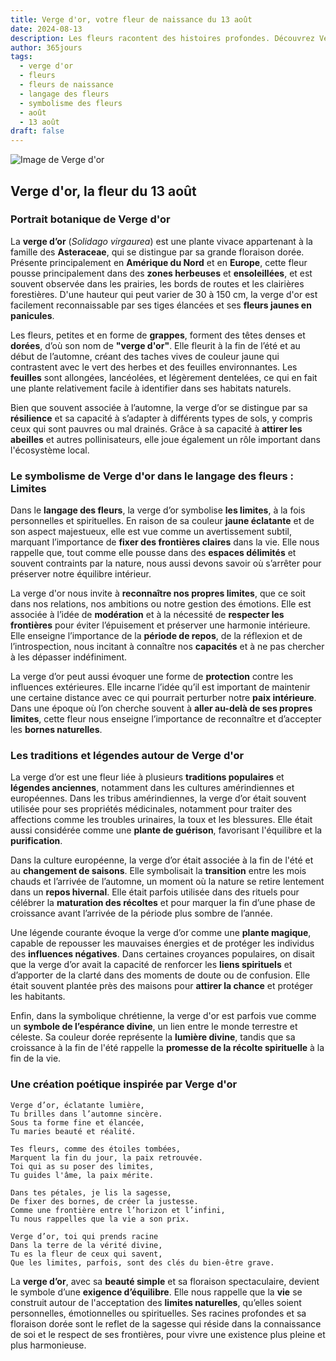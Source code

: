 ```yaml
---
title: Verge d'or, votre fleur de naissance du 13 août
date: 2024-08-13
description: Les fleurs racontent des histoires profondes. Découvrez Verge d'or, votre fleur de naissance du 13 août, ses symboles et récits fascinants. Plongez dans sa signification et son langage unique dans l'art floral.
author: 365jours
tags:
  - verge d'or
  - fleurs
  - fleurs de naissance
  - langage des fleurs
  - symbolisme des fleurs
  - août
  - 13 août
draft: false
---
```



![Image de Verge d'or](https://cdn.pixabay.com/photo/2016/08/11/21/26/golden-rod-1586871_1280.jpg#center)


## Verge d'or, la fleur du 13 août

### Portrait botanique de Verge d'or

La **verge d’or** (_Solidago virgaurea_) est une plante vivace appartenant à la famille des **Asteraceae**, qui se distingue par sa grande floraison dorée. Présente principalement en **Amérique du Nord** et en **Europe**, cette fleur pousse principalement dans des **zones herbeuses** et **ensoleillées**, et est souvent observée dans les prairies, les bords de routes et les clairières forestières. D'une hauteur qui peut varier de 30 à 150 cm, la verge d'or est facilement reconnaissable par ses tiges élancées et ses **fleurs jaunes en panicules**.

Les fleurs, petites et en forme de **grappes**, forment des têtes denses et **dorées**, d’où son nom de **"verge d'or"**. Elle fleurit à la fin de l’été et au début de l’automne, créant des taches vives de couleur jaune qui contrastent avec le vert des herbes et des feuilles environnantes. Les **feuilles** sont allongées, lancéolées, et légèrement dentelées, ce qui en fait une plante relativement facile à identifier dans ses habitats naturels.

Bien que souvent associée à l’automne, la verge d’or se distingue par sa **résilience** et sa capacité à s’adapter à différents types de sols, y compris ceux qui sont pauvres ou mal drainés. Grâce à sa capacité à **attirer les abeilles** et autres pollinisateurs, elle joue également un rôle important dans l'écosystème local.

### Le symbolisme de Verge d'or dans le langage des fleurs : Limites

Dans le **langage des fleurs**, la verge d’or symbolise **les limites**, à la fois personnelles et spirituelles. En raison de sa couleur **jaune éclatante** et de son aspect majestueux, elle est vue comme un avertissement subtil, marquant l’importance de **fixer des frontières claires** dans la vie. Elle nous rappelle que, tout comme elle pousse dans des **espaces délimités** et souvent contraints par la nature, nous aussi devons savoir où s’arrêter pour préserver notre équilibre intérieur.

La verge d'or nous invite à **reconnaître nos propres limites**, que ce soit dans nos relations, nos ambitions ou notre gestion des émotions. Elle est associée à l’idée de **modération** et à la nécessité de **respecter les frontières** pour éviter l’épuisement et préserver une harmonie intérieure. Elle enseigne l’importance de la **période de repos**, de la réflexion et de l’introspection, nous incitant à connaître nos **capacités** et à ne pas chercher à les dépasser indéfiniment.

La verge d’or peut aussi évoquer une forme de **protection** contre les influences extérieures. Elle incarne l’idée qu’il est important de maintenir une certaine distance avec ce qui pourrait perturber notre **paix intérieure**. Dans une époque où l’on cherche souvent à **aller au-delà de ses propres limites**, cette fleur nous enseigne l’importance de reconnaître et d’accepter les **bornes naturelles**.

### Les traditions et légendes autour de Verge d'or

La verge d’or est une fleur liée à plusieurs **traditions populaires** et **légendes anciennes**, notamment dans les cultures amérindiennes et européennes. Dans les tribus amérindiennes, la verge d’or était souvent utilisée pour ses propriétés médicinales, notamment pour traiter des affections comme les troubles urinaires, la toux et les blessures. Elle était aussi considérée comme une **plante de guérison**, favorisant l'équilibre et la **purification**.

Dans la culture européenne, la verge d’or était associée à la fin de l'été et au **changement de saisons**. Elle symbolisait la **transition** entre les mois chauds et l’arrivée de l’automne, un moment où la nature se retire lentement dans un **repos hivernal**. Elle était parfois utilisée dans des rituels pour célébrer la **maturation des récoltes** et pour marquer la fin d’une phase de croissance avant l’arrivée de la période plus sombre de l’année.

Une légende courante évoque la verge d’or comme une **plante magique**, capable de repousser les mauvaises énergies et de protéger les individus des **influences négatives**. Dans certaines croyances populaires, on disait que la verge d’or avait la capacité de renforcer les **liens spirituels** et d’apporter de la clarté dans des moments de doute ou de confusion. Elle était souvent plantée près des maisons pour **attirer la chance** et protéger les habitants.

Enfin, dans la symbolique chrétienne, la verge d'or est parfois vue comme un **symbole de l’espérance divine**, un lien entre le monde terrestre et céleste. Sa couleur dorée représente la **lumière divine**, tandis que sa croissance à la fin de l'été rappelle la **promesse de la récolte spirituelle** à la fin de la vie.

### Une création poétique inspirée par Verge d'or

```
Verge d’or, éclatante lumière,
Tu brilles dans l’automne sincère.
Sous ta forme fine et élancée,
Tu maries beauté et réalité.

Tes fleurs, comme des étoiles tombées,
Marquent la fin du jour, la paix retrouvée.
Toi qui as su poser des limites,
Tu guides l'âme, la paix mérite.

Dans tes pétales, je lis la sagesse,
De fixer des bornes, de créer la justesse.
Comme une frontière entre l’horizon et l’infini,
Tu nous rappelles que la vie a son prix.

Verge d’or, toi qui prends racine
Dans la terre de la vérité divine,
Tu es la fleur de ceux qui savent,
Que les limites, parfois, sont des clés du bien-être grave.
```

La **verge d’or**, avec sa **beauté simple** et sa floraison spectaculaire, devient le symbole d’une **exigence d’équilibre**. Elle nous rappelle que la **vie** se construit autour de l'acceptation des **limites naturelles**, qu’elles soient personnelles, émotionnelles ou spirituelles. Ses racines profondes et sa floraison dorée sont le reflet de la sagesse qui réside dans la connaissance de soi et le respect de ses frontières, pour vivre une existence plus pleine et plus harmonieuse.